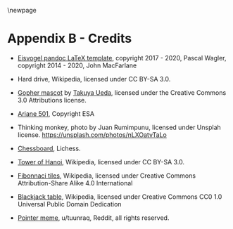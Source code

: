 \newpage
# Appendix B - Credits

* [Eisvogel pandoc LaTeX template](https://github.com/Wandmalfarbe/pandoc-latex-template), copyright 2017 - 2020, Pascal Wagler, copyright 2014 - 2020, John MacFarlane

* Hard drive, Wikipedia, licensed under CC BY-SA 3.0.

* [Gopher mascot](https://github.com/golang-samples/gopher-vector) by [Takuya Ueda](https://twitter.com/tenntenn), licensed under the Creative Commons 3.0 Attributions license.

* [Ariane 501](https://www.esa.int/ESA_Multimedia/Images/1998/01/Ariane_501_explosion), Copyright ESA

* Thinking monkey, photo by Juan Rumimpunu, licensed under Unsplah license. https://unsplash.com/photos/nLXOatvTaLo

* [Chessboard](https://lichess.org/), Lichess.

* [Tower of Hanoi](https://en.wikipedia.org/wiki/Tower_of_Hanoi#/media/File:Tower_of_Hanoi.jpeg), Wikipedia, licensed under CC BY-SA 3.0.

* [Fibonnaci tiles](https://en.wikipedia.org/wiki/File:34*21-FibonacciBlocks.png), Wikipedia, licensed under Creative Commons Attribution-Share Alike 4.0 International

* [Blackjack table](https://commons.wikimedia.org/wiki/File:Blackjack_game_1.JPG), Wikipedia, licensed under Creative Commons CC0 1.0 Universal Public Domain Dedication

* [Pointer meme](https://www.reddit.com/r/ProgrammerHumor/comments/pyl63q/pointer_pointer_new_pointer/?rdt=40822), u/tuunraq, Reddit, all rights reserved.
